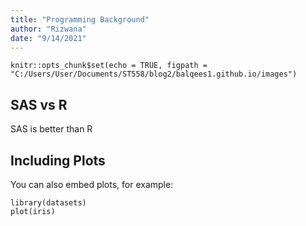 ```yaml
---
title: "Programming Background"
author: "Rizwana"
date: "9/14/2021"
---
```


```{r setup, include=FALSE}
knitr::opts_chunk$set(echo = TRUE, figpath = "C:/Users/User/Documents/ST558/blog2/balqees1.github.io/images")
```

## SAS vs R

SAS is better than R
## Including Plots

You can also embed plots, for example:

```{r pressure, echo=FALSE,eval = TRUE}
library(datasets)
plot(iris)
```

